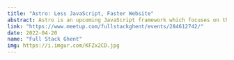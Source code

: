 ```yaml
---
title: "Astro: Less JavaScript, Faster Website"
abstract: Astro is an upcoming JavaScript framework which focuses on the generation of JAMStack sites with less JavaScript. This talk is a first look on web development with Astro.
link: "https://www.meetup.com/fullstackghent/events/284612742/"
date: 2022-04-20
name: "Full Stack Ghent"
img: https://i.imgur.com/KFZx2CD.jpg
---
```

